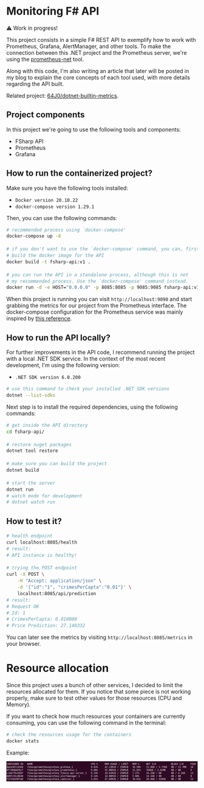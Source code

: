 # Monitoring F# API

:warning: Work in progress!

This project consists in a simple F# REST API to exemplify how to work with
Prometheus, Grafana, AlertManager, and other tools. To make the connection
between this .NET project and the Prometheus server, we're using the
[prometheus-net](https://github.com/prometheus-net/prometheus-net) tool.

Along with this code, I'm also writing an article that later will be posted in
my blog to explain the core concepts of each tool used, with more details
regarding the API built.

Related project: [64J0/dotnet-builtin-metrics](https://github.com/64J0/dotnet-builtin-metrics).

## Project components

In this project we're going to use the following tools and components:

* FSharp API
* Prometheus
* Grafana

## How to run the containerized project?

Make sure you have the following tools installed:

* `Docker version 20.10.22`
* `docker-compose version 1.29.1`

Then, you can use the following commands:

```bash
# recommended process using `docker-compose'
docker-compose up -d

# if you don't want to use the `docker-compose' command, you can, first
# build the docker image for the API
docker build -t fsharp-api:v1 .

# you can run the API in a standalone process, although this is not
# my recommended process. Use the `docker-compose' command instead.
docker run -d -e HOST="0.0.0.0" -p 8085:8085 -p 9085:9085 fsharp-api:v1
```

When this project is running you can visit `http://localhost:9090` and start
grabbing the metrics for our project from the Prometheus interface. The
docker-compose configuration for the Prometheus service was mainly inspired by
[this
reference](https://github.com/vegasbrianc/prometheus/blob/master/docker-compose.yml).

## How to run the API locally?

For further improvements in the API code, I recommend running the project with a
local .NET SDK service. In the context of the most recent development, I'm using
the following version:

* `.NET SDK version 6.0.200`

```bash
# use this command to check your installed .NET SDK versions
dotnet --list-sdks
```

Next step is to install the required dependencies, using the following commands:

```bash
# get inside the API directory
cd fsharp-api/

# restore nuget packages
dotnet tool restore

# make sure you can build the project
dotnet build

# start the server
dotnet run
# watch mode for development
# dotnet watch run
```

## How to test it?

```bash
# health endpoint
curl localhost:8085/health
# result:
# API instance is healthy!

# trying the POST endpoint
curl -X POST \
    -H "Accept: application/json" \
    -d '{"id":"1", "crimesPerCapta":"0.01"}' \
    localhost:8085/api/prediction
# result:
# Request OK
# Id: 1
# CrimesPerCapta: 0.010000
# Price Prediction: 27.148332
```

You can later see the metrics by visiting `http://localhost:8085/metrics` in
your browser.

# Resource allocation

Since this project uses a bunch of other services, I decided to limit the
resources allocated for them. If you notice that some piece is not working
properly, make sure to test other values for those resources (CPU and Memory).

If you want to check how much resources your containers are currently consuming,
you can use the following command in the terminal:

```bash
# check the resources usage for the containers
docker stats
```

Example:

![Example of container stats](./assets/container-stats.jpg "Image showing the resources stats of several containers running")
